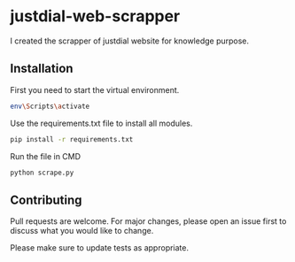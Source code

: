 # justdial-web-scrapper

I created the scrapper of justdial website for knowledge purpose.

## Installation

First you need to start the virtual environment.

```bash
env\Scripts\activate
```

Use the requirements.txt file to install all modules.

```bash
pip install -r requirements.txt
```

Run the file in CMD

```bash
python scrape.py
```

## Contributing
Pull requests are welcome. For major changes, please open an issue first to discuss what you would like to change.

Please make sure to update tests as appropriate.